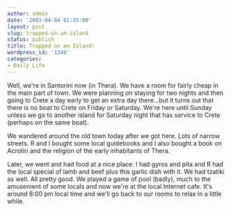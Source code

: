 ```yaml
---
author: admin
date: '2003-04-04 01:35:00'
layout: post
slug: trapped-on-an-island
status: publish
title: Trapped on an Island!
wordpress_id: '1340'
categories:
- Daily Life
---
```

Well, we&apos;re in Santorini now (in Thera). We have a room for fairly cheap in the main part of town. We were planning on staying for two nights and then going to Crete a day early to get an extra day there...but it turns out that there is no boat to Crete on Friday or Saturday. We&apos;re here until Sunday unless we go to another island for Saturday night that has service to Crete (perhaps on the same boat).

We wandered around the old town today after we got here. Lots of narrow streets. R and I bought some local guidebooks and I also bought a book on Acrotiri and the religion of the early inhabitants of Thera.

Later, we went and had food at a nice place. I had gyros and pita and R had the local special of lamb and beef plus this garlic dish with it. We had tzatiki as well. All pretty good. We played a game of pool (badly), much to the amusement of some locals and now we&apos;re at the local Internet cafe. It&apos;s around 8:00 pm local time and we&apos;ll go back to our rooms to relax in a little while.
